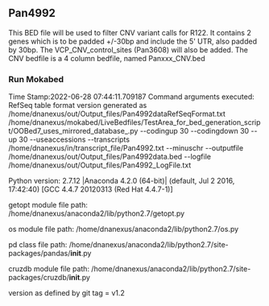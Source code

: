 ## Pan4992
This BED file will be used to filter CNV variant calls for R122. It contains 2 genes which is to be padded +/-30bp and include the 5' UTR, also padded by 30bp.
The VCP_CNV_control_sites (Pan3608) will also be added.
The CNV bedfile is a 4 column bedfile, named Panxxx_CNV.bed

### Run Mokabed
Time Stamp:2022-06-28 07:44:11.709187
Command arguments executed:
RefSeq table format version generated as /home/dnanexus/out/Output_files/Pan4992dataRefSeqFormat.txt
/home/dnanexus/mokabed/LiveBedfiles/TestArea_for_bed_generation_script/OOBed7_uses_mirrored_database_.py --codingup 30 --codingdown 30 --up 30 --useaccessions --transcripts /home/dnanexus/in/transcript_file/Pan4992.txt --minuschr --outputfile /home/dnanexus/out/Output_files/Pan4992data.bed --logfile /home/dnanexus/out/Output_files/Pan4992_LogFile.txt 

 Python version: 2.7.12 |Anaconda 4.2.0 (64-bit)| (default, Jul  2 2016, 17:42:40) 
[GCC 4.4.7 20120313 (Red Hat 4.4.7-1)]

 getopt module file path: /home/dnanexus/anaconda2/lib/python2.7/getopt.py

 os module file path: /home/dnanexus/anaconda2/lib/python2.7/os.py

 pd class file path: /home/dnanexus/anaconda2/lib/python2.7/site-packages/pandas/__init__.py

 cruzdb module file path: /home/dnanexus/anaconda2/lib/python2.7/site-packages/cruzdb/__init__.py

version as defined by git tag = v1.2
